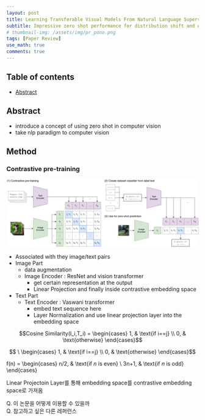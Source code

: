 ```yaml
---
layout: post
title: Learning Transferable Visual Models From Natural Language Supervision - 작성중
subtitle: Impressive zero shot performance for distribution shift and domain generalization
# thumbnail-img: /assets/img/pr_pono.png 
tags: [Paper Review]
use_math: true
comments: true
---
```


## Table of contents
- [Abstract](#abstract)

## Abstract
- introduce a concept of using zero shot in computer vision
- take nlp paradigm to computer vision 

## Method
### Contrastive pre-training

<center>
<img src="/assets/img/clip-main-diagrams.jpg" alt="Component model visualisation">
</center>  

- Associated with they image/text pairs
- Image Part
  - data augmentation 
  - Image Encoder : ResNet and vision transformer
    - get certain representation at the output 
    - Linear Projection and finally inside contrastive embedding space
- Text Part
  - Text Encoder : Vaswani transformer
    - embed text sequence here 
    - Layer Normalization and use linear projection layer into the embedding space  

  
$$Cosine Similarity(I_i,T_i) =
\begin{cases}
1,  & \text{if i==j} \\
0, & \text{otherwise}
\end{cases}$$

$$
\
\begin{cases}
1,  & \text{if i==j} \\
0, & \text{otherwise}
\end{cases}$$

f(n) =
\begin{cases}
n/2,  & \text{if $n$ is even} \\
3n+1, & \text{if $n$ is odd}
\end{cases}

Linear Projectoin Layer를 통해 embedding space를 contrastive embedding space로 가져옴


Q. 이 논문을 어떻게 이용할 수 있을까  
Q. 참고하고 싶은 다른 레퍼런스
